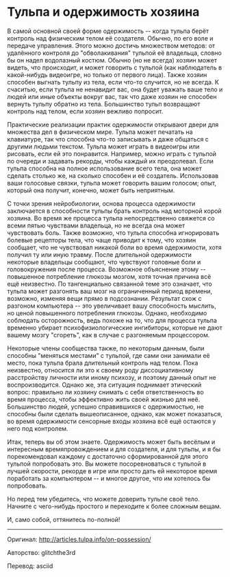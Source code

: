 # Тульпа и одержимость хозяина

В самой основной своей форме одержимость -- когда тульпа берёт контроль над физическим телом её создателя. Обычно, по его воле и передаче управления. Этого можно достичь множеством методов: от удалённого контроля до "обволакивания" тульпой её владельца, словно бы он надел водолазный костюм. Обычно (но не всегда) хозяин может видеть, что происходит, и может говорить с тульпой (как наблюдатель в какой-нибудь видеоигре, но только от первого лица). Также хозяин способен выгнать тульпу из тела, если что-то случится, но не всегда. К счаситью, если тульпа не ненавидит вас, она будет уважать ваше тело и людей или иные объекты вокруг вас, так что даже хозяин не способен вернуть тульпу обратно из тела. Большинство тульп возвращают контроль над телом, если хозяин вежливо попросит.

Практические реализации практик одержимости открывают двери для множества дел в физическом мире. Тульпа может печатать на клавиатуре, так что способна что-то записывать и даже общаться с другими людьми текстом. Тульпа может играть в видеоигры или рисовать, если ей это понравится. Например, можно играть с тульпой по очереди и задавать рекорды, чтобы каждый их преодолевал. Если тульпа способна на полное использование всего тела, она может сделать столько же, на сколько способен и её создатель. Использовав ваши голосовые связки, тульпа может говорить вашим голосом; опыт, который она получит, конечно, может быть неприятным.

С точки зрения нейробиологии, основа процесса одержимости заключается в способности тульпы брать контроль над моторной корой хозяина. Во время же процесса тульпа непосредственно свяжется со всеми пятью чувствами владельца, но не всегда она может чувствовать боль. Также возможно, что тульпа способна игнорировать болевые рецепторы тела, что чаще приводит к тому, что хозяин сообщает, что не чувствовал никакой боли во время одержимости, хотя получил ту или иную травму. После длительной одержимости некоторые владельцы сообщают, что чувствуют головные боли и головокружения после процесса. Возможное объяснение этому -- повышенное потребление глюкозы мозгом, хотя точная причина всё ещё неизвестно. По тангенциально связанной теме это означает, что тульпа может разгонять ваш мозг на ограниченный период времени, возможно, изменяя вещи прямо в подсознании. Результат схож с разгоном компьютера -- это увеличивает вашу способность мыслить, но ценой повышенного потребления глюкозы. Однако, необходимо соблюдать осторожность, ведь похоже на то, что для процесса тульпа временно убирает психофизиологические ингибиторы, которые не дают вашему мозгу "сгореть", как в случае с разгоняемым процессором.

Некоторые члены сообщества также, по некоторым данным, были способны "меняться местами" с тульпой, где сами они занимали её место, пока тульпа брала длительный контроль над телом. Пока неизвестно, относится ли это к своему роду диссоциативному расстройству личности или иному психозу, и поэтому данный опыт не воспроизводится. Однако же, эта ситуация поднимает этический вопрос: правильно ли хозяину снимать с себя ответственность во время процесса, чтобы эффективно жить своей жизнью для неё. Большинство людей, успешно справившихся с одержимостью, не способны были сделать вышеописанное, однако, как может показаться, во время одержимости сенсорные входы хозяина всё ещё остаются у него под контролем.

Итак, теперь вы об этом знаете. Одержимость может быть весёлым и интересным времяпровождением и для создателя, и для тульпы, и я бы порекомендовал каждому с достаточно сформированной для этого тульпой попробовать это. Вы можете посоревноваться с тульпой в лучшей скорости, рекорде в игре или просто дать ей некоторое время поработать за компьютером -- и многое другое, что им хотелось бы попробовать.

Но перед тем убедитесь, что можете доверить тульпе своё тело. Начните с чего-нибудь простого и переходите к более сложным вещам.

И, само собой, оттянитесь по-полной!

---

Оригинал: http://articles.tulpa.info/on-possession/

Авторство: glitchthe3rd

Перевод: asciid
